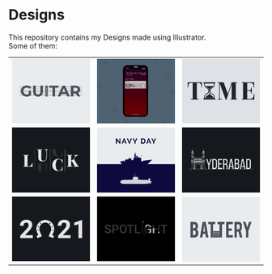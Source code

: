 # Designs
This repository contains my Designs made using Illustrator.<br>
Some of them:<br>
<table>
<tr><td><img src="./2020-12/png/02.12.2020.png"></td><td><img src="./2020-11/png/19.11.2020 - 2.png"></td><td><img src="./2020-11/png/16.11.2020.png"></td></tr>
<tr><td><img src="./2020-12/png/06.12.2020.png"></td><td><img src="./2020-12/png/04.12.2020.png"></td><td><img src="./2020-12/png/20.12.2020.png"></td></tr>
<tr><td><img src="./2021-01/png/01.01.2021.png"></td><td><img src="./2020-11/png/21.11.2020.png"></td><td><img src="./2020-11/png/28.11.2020.png"></td></tr>
</table>
